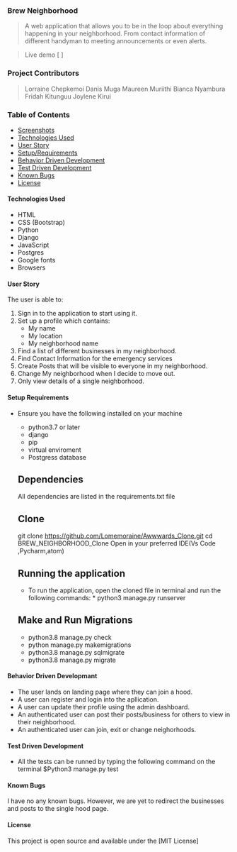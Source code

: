 ### Brew Neighborhood

> A web application that allows you to be in the loop about everything happening in your neighborhood. From contact information of different handyman to meeting announcements or even alerts.

> Live demo [ ]

### Project Contributors

> Lorraine Chepkemoi
> Danis Muga
> Maureen Muriithi
> Bianca Nyambura
> Fridah Kitunguu
> Joylene Kirui

### Table of Contents

- [Screenshots](#screenshots)
- [Technologies Used](#technologies-used)
- [User Story](#user-story)
- [Setup/Requirements](#setup/requirements)
- [Behavior Driven Development](#test-driven-development)
- [Test Driven Development](#test-driven-development)
- [Known Bugs](#known-bugs)
- [License](#license)



#### Technologies Used

- HTML
- CSS (Bootstrap)
- Python
- Django
- JavaScript
- Postgres
- Google fonts
- Browsers

#### User Story
The user is able to:
1. Sign in to the application to start using it.
2. Set up a profile which contains:
    - My name
    - My location
    - My neighborhood name
3. Find a list of different businesses in my neighborhood.
4. Find Contact Information for the emergency services
5. Create Posts that will be visible to everyone in my neighborhood.
6. Change My neighborhood when I decide to move out.
7. Only view details of a single neighborhood.

#### Setup Requirements 
- Ensure you have the following installed on your machine
    - python3.7 or later
    - django
    - pip
    - virtual enviroment
    - Postgress database

    ## Dependencies
    All dependencies are listed in the requirements.txt file

    ## Clone
    git clone https://github.com/Lomemoraine/Awwwards_Clone.git
    cd BREW_NEIGHBORHOOD_Clone
    Open in your preferred IDE(Vs Code ,Pycharm,atom)

    ## Running the application
    - To run the application, open the cloned file in terminal and run the following commands: * python3 manage.py runserver

    ## Make and Run Migrations

    * python3.8 manage.py check
    * python manage.py makemigrations 
    * python3.8 manage.py sqlmigrate 
    * python3.8 manage.py migrate

#### Behavior Driven Developmant
- The user lands on landing page where they can join a hood.
- A user can register and login into the apllication.
- A user can update their profile using the admin dashboard.
- An authenticated user can post their posts/business for others to view in their neighborhood.
- An authenticated user can join, exit or change neighorhoods.


#### Test Driven Development
- All the tests can be runned by typing the following command on the terminal $Python3 manage.py test

#### Known Bugs

I have no any known bugs.
However, we are yet to redirect the businesses and posts to the single hood page.

#### License

This project is open source and available under the [MIT License]

